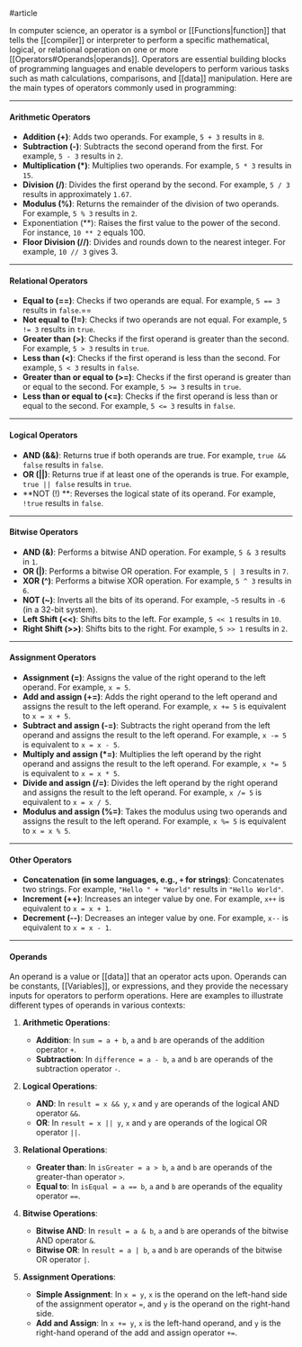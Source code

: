 #article 

In computer science, an operator is a symbol or [[Functions|function]] that tells the [[compiler]] or interpreter to perform a specific mathematical, logical, or relational operation on one or more [[Operators#Operands|operands]]. Operators are essential building blocks of programming languages and enable developers to perform various tasks such as math calculations, comparisons, and [[data]] manipulation. Here are the main types of operators commonly used in programming:

---
#### Arithmetic Operators

   - **Addition (+)**: Adds two operands. For example, `5 + 3` results in `8`.
   - **Subtraction (-)**: Subtracts the second operand from the first. For example, `5 - 3` results in `2`.
   - **Multiplication (*)**: Multiplies two operands. For example, `5 * 3` results in `15`.
   - **Division (/)**: Divides the first operand by the second. For example, `5 / 3` results in approximately `1.67`.
   - **Modulus (%)**: Returns the remainder of the division of two operands. For example, `5 % 3` results in `2`.
   - Exponentiation (**): Raises the first value to the power of the second. For instance, `10 ** 2` equals 100.
   - **Floor Division (//)**: Divides and rounds down to the nearest integer. For example, `10 // 3` gives 3.

---
#### Relational Operators

   - **Equal to (==)**: Checks if two operands are equal. For example, `5 == 3` results in `false`.==
   - **Not equal to (!=)**: Checks if two operands are not equal. For example, `5 != 3` results in `true`.
   - **Greater than (>)**: Checks if the first operand is greater than the second. For example, `5 > 3` results in `true`.
   - **Less than (<)**: Checks if the first operand is less than the second. For example, `5 < 3` results in `false`.
   - **Greater than or equal to (>=)**: Checks if the first operand is greater than or equal to the second. For example, `5 >= 3` results in `true`.
   - **Less than or equal to (<=)**: Checks if the first operand is less than or equal to the second. For example, `5 <= 3` results in `false`.

---
#### Logical Operators

   - **AND (&&)**: Returns true if both operands are true. For example, `true && false` results in `false`.
   - **OR (||)**: Returns true if at least one of the operands is true. For example, `true || false` results in `true`.
   - **NOT (!) **: Reverses the logical state of its operand. For example, `!true` results in `false`.

---
#### Bitwise Operators

   - **AND (&)**: Performs a bitwise AND operation. For example, `5 & 3` results in `1`.
   - **OR (|)**: Performs a bitwise OR operation. For example, `5 | 3` results in `7`.
   - **XOR (^)**: Performs a bitwise XOR operation. For example, `5 ^ 3` results in `6`.
   - **NOT (~)**: Inverts all the bits of its operand. For example, `~5` results in `-6` (in a 32-bit system).
   - **Left Shift (<<)**: Shifts bits to the left. For example, `5 << 1` results in `10`.
   - **Right Shift (>>)**: Shifts bits to the right. For example, `5 >> 1` results in `2`.

---
#### Assignment Operators

   - **Assignment (=)**: Assigns the value of the right operand to the left operand. For example, `x = 5`.
   - **Add and assign (+=)**: Adds the right operand to the left operand and assigns the result to the left operand. For example, `x += 5` is equivalent to `x = x + 5`.
   - **Subtract and assign (-=)**: Subtracts the right operand from the left operand and assigns the result to the left operand. For example, `x -= 5` is equivalent to `x = x - 5`.
   - **Multiply and assign (*=)**: Multiplies the left operand by the right operand and assigns the result to the left operand. For example, `x *= 5` is equivalent to `x = x * 5`.
   - **Divide and assign (/=)**: Divides the left operand by the right operand and assigns the result to the left operand. For example, `x /= 5` is equivalent to `x = x / 5`.
   - **Modulus and assign (%=)**: Takes the modulus using two operands and assigns the result to the left operand. For example, `x %= 5` is equivalent to `x = x % 5`.

---
#### Other Operators

   - **Concatenation (in some languages, e.g., `+` for strings)**: Concatenates two strings. For example, `"Hello " + "World"` results in `"Hello World"`.
   - **Increment (++)**: Increases an integer value by one. For example, `x++` is equivalent to `x = x + 1`.
   - **Decrement (--)**: Decreases an integer value by one. For example, `x--` is equivalent to `x = x - 1`.

---
#### Operands

An operand is a value or [[data]] that an operator acts upon. Operands can be constants, [[Variables]], or expressions, and they provide the necessary inputs for operators to perform operations. Here are examples to illustrate different types of operands in various contexts:

1. **Arithmetic Operations**:
    - **Addition**: In `sum = a + b`, `a` and `b` are operands of the addition operator `+`.
    - **Subtraction**: In `difference = a - b`, `a` and `b` are operands of the subtraction operator `-`.

2. **Logical Operations**:
    - **AND**: In `result = x && y`, `x` and `y` are operands of the logical AND operator `&&`.
    - **OR**: In `result = x || y`, `x` and `y` are operands of the logical OR operator `||`.

3. **Relational Operations**:
    - **Greater than**: In `isGreater = a > b`, `a` and `b` are operands of the greater-than operator `>`.
    - **Equal to**: In `isEqual = a == b`, `a` and `b` are operands of the equality operator `==`.

4. **Bitwise Operations**:
    - **Bitwise AND**: In `result = a & b`, `a` and `b` are operands of the bitwise AND operator `&`.
    - **Bitwise OR**: In `result = a | b`, `a` and `b` are operands of the bitwise OR operator `|`.

5. **Assignment Operations**:
    - **Simple Assignment**: In `x = y`, `x` is the operand on the left-hand side of the assignment operator `=`, and `y` is the operand on the right-hand side.
    - **Add and Assign**: In `x += y`, `x` is the left-hand operand, and `y` is the right-hand operand of the add and assign operator `+=`.
